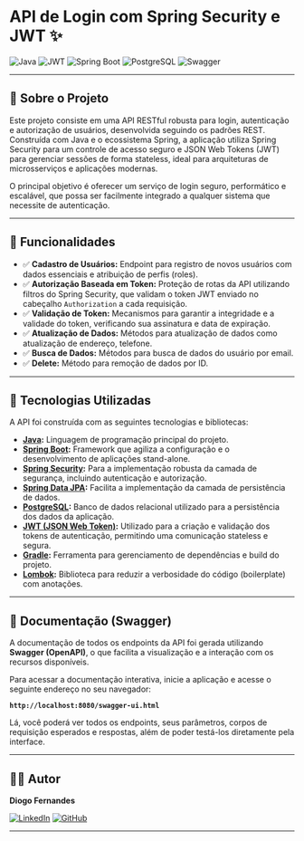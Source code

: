 # API de Login com Spring Security e JWT ✨

![Java](https://img.shields.io/badge/java-%23ED8B00.svg?style=for-the-badge&logo=openjdk&logoColor=white)
![JWT](https://img.shields.io/badge/JWT-black?style=for-the-badge&logo=JSON%20web%20tokens)
![Spring Boot](https://img.shields.io/badge/Spring_Boot-6DB33F?style=for-the-badge&logo=spring&logoColor=white)
![PostgreSQL](https://img.shields.io/badge/PostgreSQL-4169E1?style=for-the-badge&logo=postgresql&logoColor=white)
![Swagger](https://img.shields.io/badge/-Swagger-%23Clojure?style=for-the-badge&logo=swagger&logoColor=white)

---

## 🚀 Sobre o Projeto
Este projeto consiste em uma API RESTful robusta para login, autenticação e autorização de usuários, desenvolvida seguindo os padrões REST. Construída com Java e o ecossistema Spring, a aplicação utiliza Spring Security para um controle de acesso seguro e JSON Web Tokens (JWT) para gerenciar sessões de forma stateless, ideal para arquiteturas de microsserviços e aplicações modernas.

O principal objetivo é oferecer um serviço de login seguro, performático e escalável, que possa ser facilmente integrado a qualquer sistema que necessite de autenticação.

---

## 🎯 Funcionalidades
- ✅ **Cadastro de Usuários:** Endpoint para registro de novos usuários com dados essenciais e atribuição de perfis (roles).
- ✅ **Autorização Baseada em Token:** Proteção de rotas da API utilizando filtros do Spring Security, que validam o token JWT enviado no cabeçalho `Authorization` a cada requisição.
- ✅ **Validação de Token:** Mecanismos para garantir a integridade e a validade do token, verificando sua assinatura e data de expiração.
- ✅ **Atualização de Dados:** Métodos para atualização de dados como atualização de endereço, telefone.
- ✅ **Busca de Dados:** Métodos para busca de dados do usuário por email.
- ✅ **Delete:** Método para remoção de dados por ID.
---

## 🔧 Tecnologias Utilizadas
A API foi construída com as seguintes tecnologias e bibliotecas:

* **[Java](https://www.oracle.com/java/technologies/downloads/):** Linguagem de programação principal do projeto.
* **[Spring Boot](https://spring.io/projects/spring-boot):** Framework que agiliza a configuração e o desenvolvimento de aplicações stand-alone.
* **[Spring Security](https://spring.io/projects/spring-security):** Para a implementação robusta da camada de segurança, incluindo autenticação e autorização.
* **[Spring Data JPA](https://spring.io/projects/spring-data-jpa):** Facilita a implementação da camada de persistência de dados.
* **[PostgreSQL](https://www.postgresql.org/):** Banco de dados relacional utilizado para a persistência dos dados da aplicação.
* **[JWT (JSON Web Token)](https://jwt.io/):** Utilizado para a criação e validação dos tokens de autenticação, permitindo uma comunicação stateless e segura.
* **[Gradle](https://gradle.org/):** Ferramenta para gerenciamento de dependências e build do projeto.
* **[Lombok](https://projectlombok.org/):** Biblioteca para reduzir a verbosidade do código (boilerplate) com anotações.

---

## 📖 Documentação (Swagger)
A documentação de todos os endpoints da API foi gerada utilizando **Swagger (OpenAPI)**, o que facilita a visualização e a interação com os recursos disponíveis.

Para acessar a documentação interativa, inicie a aplicação e acesse o seguinte endereço no seu navegador:

**`http://localhost:8080/swagger-ui.html`**

Lá, você poderá ver todos os endpoints, seus parâmetros, corpos de requisição esperados e respostas, além de poder testá-los diretamente pela interface.



---

## 👨‍💻 Autor

**Diogo Fernandes**

[![LinkedIn](https://img.shields.io/badge/LinkedIn-0077B5?style=for-the-badge&logo=linkedin&logoColor=white)](https://www.linkedin.com/in/i-diogo-fernandes/)
[![GitHub](https://img.shields.io/badge/GitHub-181717?style=for-the-badge&logo=github&logoColor=white)](https://github.com/DiogoFernandess)

---
